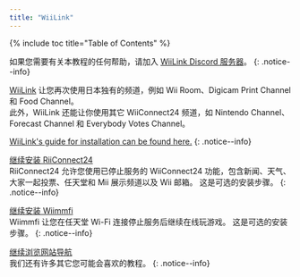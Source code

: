 ```yaml
---
title: "WiiLink"
---
```


{% include toc title="Table of Contents" %}

如果您需要有关本教程的任何帮助，请加入 [WiiLink Discord 服务器](https://discord.gg/wiilink-750581992223146074)。
{: .notice--info}

[WiiLink](https://wiilink24.com/) 让您再次使用日本独有的频道，例如 Wii Room、Digicam Print Channel 和 Food Channel。 <br> 此外，WiiLink 还能让你使用其它 WiiConnect24 频道，如 Nintendo Channel、Forecast Channel 和 Everybody Votes Channel。

[WiiLink's guide for installation can be found here.](https://www.wiilink24.com/guide/1welcome)
{: .notice--info}

[继续安装 RiiConnect24](riiconnect24)<br> RiiConnect24 允许您使用已停止服务的 WiiConnect24 功能，包含新闻、天气、大家一起投票、任天堂和 Mii 展示频道以及 Wii 邮箱。 这是可选的安装步骤。
{: .notice--info}

[继续安装 Wiimmfi](wiimmfi)<br> Wiimmfi 让您在任天堂 Wi-Fi 连接停止服务后继续在线玩游戏。 这是可选的安装步骤。
{: .notice--info}

[继续浏览网站导航](site-navigation)<br> 我们还有许多其它您可能会喜欢的教程。
{: .notice--info}
